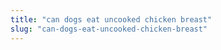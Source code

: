 ```yaml
---
title: "can dogs eat uncooked chicken breast"
slug: "can-dogs-eat-uncooked-chicken-breast"
---
```


